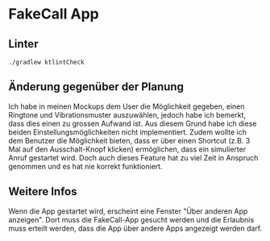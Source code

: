 # FakeCall App
## Linter
```
./gradlew ktlintCheck
```

## Änderung gegenüber der Planung
Ich habe in meinen Mockups dem User die Möglichkeit gegeben, einen Ringtone und Vibrationsmuster auszuwählen, jedoch habe ich bemerkt, dass dies einen zu grossen Aufwand ist. Aus diesem Grund habe ich diese beiden Einstellungsmöglichkeiten nicht implementiert.
Zudem wollte ich dem Benutzer die Möglichkeit bieten, dass er über einen Shortcut (z.B. 3 Mal auf den Ausschalt-Knopf klicken) ermöglichen, dass ein simulierter Anruf gestartet wird. Doch auch dieses Feature hat zu viel Zeit in Anspruch genommen und es hat nie korrekt funktioniert.

## Weitere Infos
Wenn die App gestartet wird, erscheint eine Fenster "Über anderen App anzeigen". Dort muss die FakeCall-App gesucht werden und die Erlaubnis muss erteilt werden, dass die App über andere Apps angezeigt werden darf.

